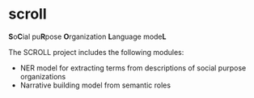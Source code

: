 # scroll
**S**o**C**ial pu**R**pose **O**rganization **L**anguage mode**L**


The SCROLL project includes the following modules:
- NER model for extracting terms from descriptions of social purpose organizations
- Narrative building model from semantic roles



